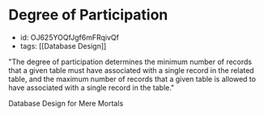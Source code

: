 # Degree of Participation
* id: OJ625YOQfJgf6mFRqivQf
* tags: [[Database Design]]

"The degree of participation determines the minimum number of records that a given table must have associated with a single record in the related table, and the maximum number of records that a given table is allowed to have associated with a single record in the table."

Database Design for Mere Mortals